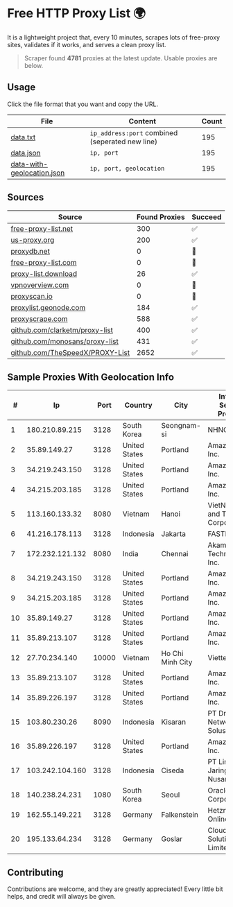 
# Free HTTP Proxy List 🌍

It is a lightweight project that, every 10 minutes, scrapes lots of free-proxy sites, validates if it works, and serves a clean proxy list.


> Scraper found **4781** proxies at the latest update. Usable proxies are below.

## Usage

Click the file format that you want and copy the URL.


|File|Content|Count|
|----|-------|-----|
|[data.txt](https://raw.githubusercontent.com/themiralay/Proxy-List-World/master/data.txt)|`ip_address:port` combined (seperated new line)|195|
|[data.json](https://raw.githubusercontent.com/themiralay/Proxy-List-World/master/data.json)|`ip, port`|195|
|[data-with-geolocation.json](https://raw.githubusercontent.com/themiralay/Proxy-List-World/master/data-with-geolocation.json)|`ip, port, geolocation`|195|

## Sources

|Source|Found Proxies|Succeed|
|------|-------------|-------|
|[free-proxy-list.net](https://free-proxy-list.net)|300|✅|
|[us-proxy.org](https://www.us-proxy.org)|200|✅|
|[proxydb.net](http://proxydb.net)|0|🚫|
|[free-proxy-list.com](https://free-proxy-list.com/?page=&port=&type%5B%5D=http&type%5B%5D=https&up_time=0&search=Search)|0|🚫|
|[proxy-list.download](https://www.proxy-list.download/HTTP)|26|✅|
|[vpnoverview.com](https://vpnoverview.com/privacy/anonymous-browsing/free-proxy-servers)|0|🚫|
|[proxyscan.io](https://www.proxyscan.io)|0|🚫|
|[proxylist.geonode.com](https://proxylist.geonode.com/api/proxy-list?limit=300&page=1&sort_by=lastChecked&sort_type=desc&protocols=http,https)|184|✅|
|[proxyscrape.com](https://api.proxyscrape.com/v2/?request=displayproxies&protocol=http&timeout=10000&country=all&ssl=all&anonymity=all)|588|✅|
|[github.com/clarketm/proxy-list](https://raw.githubusercontent.com/clarketm/proxy-list/master/proxy-list-raw.txt)|400|✅|
|[github.com/monosans/proxy-list](https://raw.githubusercontent.com/monosans/proxy-list/main/proxies/http.txt)|431|✅|
|[github.com/TheSpeedX/PROXY-List](https://raw.githubusercontent.com/TheSpeedX/PROXY-List/master/http.txt)|2652|✅|


## Sample Proxies With Geolocation Info

|#|Ip|Port|Country|City|Internet Service Provider|
|-|--|----|-------|----|-------------------------|
|1|180.210.89.215|3128|South Korea|Seongnam-si|NHNCLOUD|
|2|35.89.149.27|3128|United States|Portland|Amazon.com, Inc.|
|3|34.219.243.150|3128|United States|Portland|Amazon.com, Inc.|
|4|34.215.203.185|3128|United States|Portland|Amazon.com, Inc.|
|5|113.160.133.32|8080|Vietnam|Hanoi|VietNam Post and Telecom Corporation|
|6|41.216.178.113|3128|Indonesia|Jakarta|FASTHOSTING|
|7|172.232.121.132|8080|India|Chennai|Akamai Technologies, Inc.|
|8|34.219.243.150|3128|United States|Portland|Amazon.com, Inc.|
|9|34.215.203.185|3128|United States|Portland|Amazon.com, Inc.|
|10|35.89.149.27|3128|United States|Portland|Amazon.com, Inc.|
|11|35.89.213.107|3128|United States|Portland|Amazon.com, Inc.|
|12|27.70.234.140|10000|Vietnam|Ho Chi Minh City|Viettel Group|
|13|35.89.213.107|3128|United States|Portland|Amazon.com, Inc.|
|14|35.89.226.197|3128|United States|Portland|Amazon.com, Inc.|
|15|103.80.230.26|8090|Indonesia|Kisaran|PT Dream Network Solusindo|
|16|35.89.226.197|3128|United States|Portland|Amazon.com, Inc.|
|17|103.242.104.160|3128|Indonesia|Ciseda|PT Lintas Jaringan Nusantara|
|18|140.238.24.231|1080|South Korea|Seoul|Oracle Corporation|
|19|162.55.149.221|3128|Germany|Falkenstein|Hetzner Online GmbH|
|20|195.133.64.234|3128|Germany|Goslar|Cloud Hosting Solutions, Limited.|



## Contributing

Contributions are welcome, and they are greatly appreciated! Every
little bit helps, and credit will always be given.

